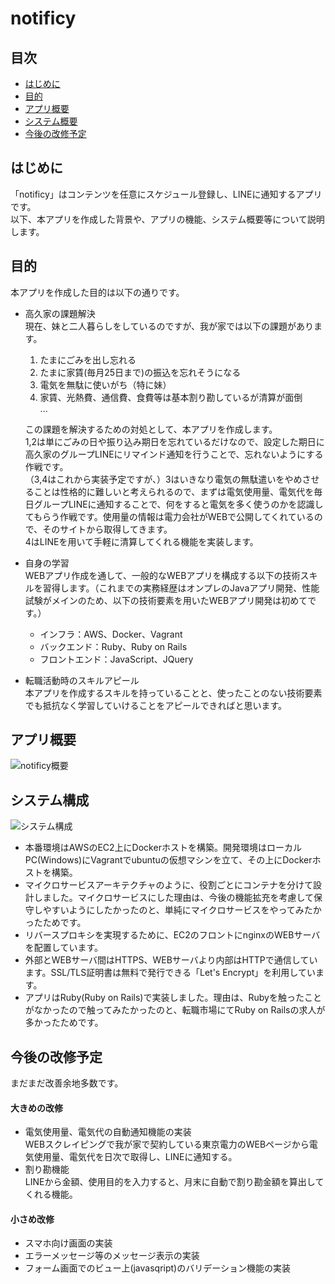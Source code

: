 # notificy

## 目次
* [はじめに](#はじめに)
* [目的](#目的)
* [アプリ概要](#アプリ概要)
* [システム概要](#システム概要)
* [今後の改修予定](#今後の改修予定)

## はじめに
「notificy」はコンテンツを任意にスケジュール登録し、LINEに通知するアプリです。  
以下、本アプリを作成した背景や、アプリの機能、システム概要等について説明します。

## 目的
本アプリを作成した目的は以下の通りです。
* 高久家の課題解決  
現在、妹と二人暮らしをしているのですが、我が家では以下の課題があります。
  1. たまにごみを出し忘れる
  2. たまに家賃(毎月25日まで)の振込を忘れそうになる
  3. 電気を無駄に使いがち（特に妹）
  4. 家賃、光熱費、通信費、食費等は基本割り勘しているが清算が面倒  
 ...

  この課題を解決するための対処として、本アプリを作成します。  
  1,2は単にごみの日や振り込み期日を忘れているだけなので、設定した期日に高久家のグループLINEにリマインド通知を行うことで、忘れないようにする作戦です。  
  （3,4はこれから実装予定ですが、）3はいきなり電気の無駄遣いをやめさせることは性格的に難しいと考えられるので、まずは電気使用量、電気代を毎日グループLINEに通知することで、何をすると電気を多く使うのかを認識してもらう作戦です。使用量の情報は電力会社がWEBで公開してくれているので、そのサイトから取得してきます。  
  4はLINEを用いて手軽に清算してくれる機能を実装します。

* 自身の学習  
WEBアプリ作成を通して、一般的なWEBアプリを構成する以下の技術スキルを習得します。（これまでの実務経歴はオンプレのJavaアプリ開発、性能試験がメインのため、以下の技術要素を用いたWEBアプリ開発は初めてです。）
  * インフラ：AWS、Docker、Vagrant
  * バックエンド：Ruby、Ruby on Rails
  * フロントエンド：JavaScript、JQuery


* 転職活動時のスキルアピール  
  本アプリを作成するスキルを持っていることと、使ったことのない技術要素でも抵抗なく学習していけることをアピールできればと思います。

## アプリ概要
![notificy概要](https://user-images.githubusercontent.com/70317171/102046633-098bd780-3e1f-11eb-8cf0-2a0399c580e8.jpg)

## システム構成
![システム構成](https://user-images.githubusercontent.com/70317171/102046553-e3663780-3e1e-11eb-9074-852d601583d0.png)
* 本番環境はAWSのEC2上にDockerホストを構築。開発環境はローカルPC(Windows)にVagrantでubuntuの仮想マシンを立て、その上にDockerホストを構築。
* マイクロサービスアーキテクチャのように、役割ごとにコンテナを分けて設計しました。マイクロサービスにした理由は、今後の機能拡充を考慮して保守しやすいようにしたかったのと、単純にマイクロサービスをやってみたかったためです。
* リバースプロキシを実現するために、EC2のフロントにnginxのWEBサーバを配置しています。
* 外部とWEBサーバ間はHTTPS、WEBサーバより内部はHTTPで通信しています。SSL/TLS証明書は無料で発行できる「Let's Encrypt」を利用しています。
* アプリはRuby(Ruby on Rails)で実装しました。理由は、Rubyを触ったことがなかったので触ってみたかったのと、転職市場にてRuby on Railsの求人が多かったためです。

## 今後の改修予定
まだまだ改善余地多数です。
#### 大きめの改修
* 電気使用量、電気代の自動通知機能の実装  
WEBスクレイピングで我が家で契約している東京電力のWEBページから電気使用量、電気代を日次で取得し、LINEに通知する。
* 割り勘機能  
LINEから金額、使用目的を入力すると、月末に自動で割り勘金額を算出してくれる機能。

#### 小さめ改修
* スマホ向け画面の実装
* エラーメッセージ等のメッセージ表示の実装
* フォーム画面でのビュー上(javasqript)のバリデーション機能の実装
